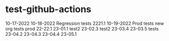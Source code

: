 # test-github-actions

10-17-2022
10-18-2022
Regression tests 2221.1 10-19-2022
Prod tests
new org tests
prod 22-22.1
23-01.1
test2
23-02.3
test2
23-03.4
23-03.5 tests
23-04.2
23-04.3
23-04.4
23-05.1
